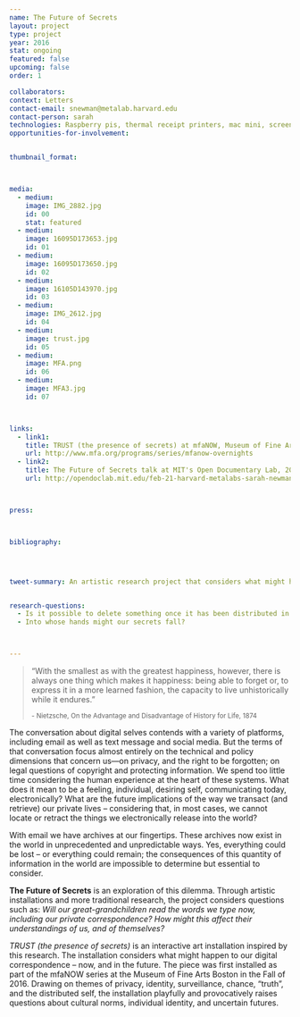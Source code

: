 ```yaml
---
name: The Future of Secrets
layout: project
type: project
year: 2016
stat: ongoing
featured: false
upcoming: false
order: 1

collaborators: 
context: Letters
contact-email: snewman@metalab.harvard.edu
contact-person: sarah
technologies: Raspberry pis, thermal receipt printers, mac mini, screen, keyboard, secrets
opportunities-for-involvement: 


thumbnail_format:



media:
  - medium:
    image: IMG_2882.jpg
    id: 00
    stat: featured
  - medium:
    image: 16095D173653.jpg
    id: 01
  - medium:
    image: 16095D173650.jpg
    id: 02
  - medium:
    image: 16105D143970.jpg
    id: 03
  - medium:
    image: IMG_2612.jpg
    id: 04
  - medium:
    image: trust.jpg
    id: 05
  - medium:
    image: MFA.png
    id: 06
  - medium:
    image: MFA3.jpg
    id: 07



links:
  - link1: 
    title: TRUST (the presence of secrets) at mfaNOW, Museum of Fine Arts Boston, 2016
    url: http://www.mfa.org/programs/series/mfanow-overnights
  - link2: 
    title: The Future of Secrets talk at MIT's Open Documentary Lab, 2017
    url: http://opendoclab.mit.edu/feb-21-harvard-metalabs-sarah-newman-jessica-yurkofsky-matthew-battles-visit-open-documentary-lab



press:



bibliography:




tweet-summary: An artistic research project that considers what might happen to our private digital correspondence in the future.  


research-questions:
  - Is it possible to delete something once it has been distributed in the digital world? 
  - Into whose hands might our secrets fall?



---
```

> &#8220;With the smallest as with the greatest happiness, however, there is always one thing which makes it happiness: being able to forget or, to express it in a more learned fashion, the capacity to live unhistorically while it endures.&#8221;
>
> <sub>&#45; Nietzsche, On the Advantage and Disadvantage of History for Life, 1874</sub>

The conversation about digital selves contends with a variety of platforms, including email as well as text message and social media. But the terms of that conversation focus almost entirely on the technical and policy dimensions that concern us—on privacy, and the right to be forgotten; on legal questions of copyright and protecting information. We spend too little time considering the human experience at the heart of these systems. What does it mean to be a feeling, individual, desiring self, communicating today, electronically? What are the future implications of the way we transact (and retrieve) our private lives – considering that, in most cases, we cannot locate or retract the things we electronically release into the world?

With email we have archives at our fingertips. These archives now exist in the world in unprecedented and unpredictable ways. Yes, everything could be lost – or everything could remain; the consequences of this quantity of information in the world are impossible to determine but essential to consider. 

**The Future of Secrets** is an exploration of this dilemma. Through artistic installations and more traditional research, the project considers questions such as:  *Will our great-grandchildren read the words we type now, including our private correspondence? How might this affect their understandings of us, and of themselves?* 

*TRUST (the presence of secrets)* is an interactive art installation inspired by this research. The installation considers what might happen to our digital correspondence – now, and in the future. The piece was first installed as part of the mfaNOW series at the Museum of Fine Arts Boston in the Fall of 2016. Drawing on themes of privacy, identity, surveillance, chance, “truth”, and the distributed self, the installation playfully and provocatively raises questions about cultural norms, individual identity, and uncertain futures.
